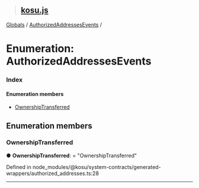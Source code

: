 > ## [kosu.js](../README.md)

[Globals](../globals.md) / [AuthorizedAddressesEvents](authorizedaddressesevents.md) /

# Enumeration: AuthorizedAddressesEvents

### Index

#### Enumeration members

-   [OwnershipTransferred](authorizedaddressesevents.md#ownershiptransferred)

## Enumeration members

### OwnershipTransferred

● **OwnershipTransferred**: = "OwnershipTransferred"

Defined in node_modules/@kosu/system-contracts/generated-wrappers/authorized_addresses.ts:28

---
